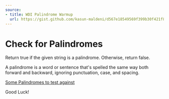 ```yaml
---
source:
- title: WDI Palindrome Warmup
  url: https://gist.github.com/kasun-maldeni/d567e18549569f399b30f421f8330e49
---
```


# Check for Palindromes

Return true if the given string is a palindrome. Otherwise, return false.

A palindrome is a word or sentence that's spelled the same way both forward and
backward, ignoring punctuation, case, and spacing.

[Some Palindromes to test against](http://www.palindromelist.net/)

Good Luck!
